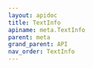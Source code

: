 ```yaml
---
layout: apidoc
title: TextInfo
apiname: meta.TextInfo
parent: meta
grand_parent: API
nav_order: TextInfo
---
```

